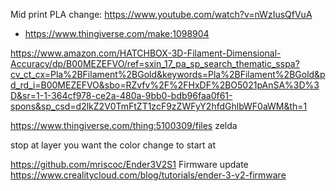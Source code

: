 Mid print PLA change: https://www.youtube.com/watch?v=nWzIusQfVuA 
- https://www.thingiverse.com/make:1098904

https://www.amazon.com/HATCHBOX-3D-Filament-Dimensional-Accuracy/dp/B00MEZEFVO/ref=sxin_17_pa_sp_search_thematic_sspa?cv_ct_cx=Pla%2BFilament%2BGold&keywords=Pla%2BFilament%2BGold&pd_rd_i=B00MEZEFVO&sbo=RZvfv%2F%2FHxDF%2BO5021pAnSA%3D%3D&sr=1-1-364cf978-ce2a-480a-9bb0-bdb96faa0f61-spons&sp_csd=d2lkZ2V0TmFtZT1zcF9zZWFyY2hfdGhlbWF0aWM&th=1 

https://www.thingiverse.com/thing:5100309/files zelda

stop at layer you want the color change to start at 

https://github.com/mriscoc/Ender3V2S1 Firmware update
https://www.crealitycloud.com/blog/tutorials/ender-3-v2-firmware